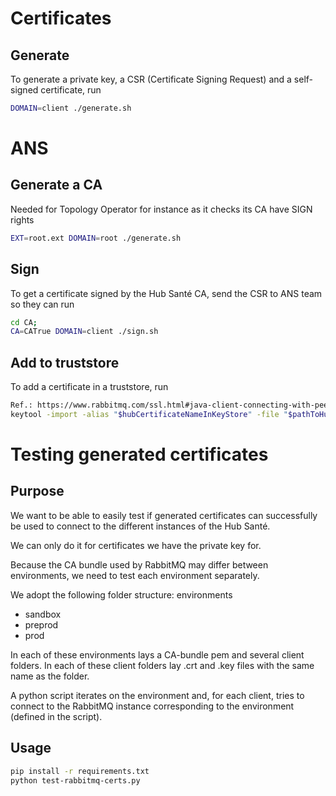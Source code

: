 # Certificates
## Generate 
To generate a private key, a CSR (Certificate Signing Request) and a self-signed certificate, run 
```bash
DOMAIN=client ./generate.sh
```

# ANS
## Generate a CA
Needed for Topology Operator for instance as it checks its CA have SIGN rights
```bash
EXT=root.ext DOMAIN=root ./generate.sh
```

## Sign
To get a certificate signed by the Hub Santé CA, send the CSR to ANS team so they can run 
```bash
cd CA;
CA=CATrue DOMAIN=client ./sign.sh
```

## Add to truststore
To add a certificate in a truststore, run
```bash
Ref.: https://www.rabbitmq.com/ssl.html#java-client-connecting-with-peer-verification
keytool -import -alias "$hubCertificateNameInKeyStore" -file "$pathToHubCertificate" -keystore "$pathToRabbitstore"
```


# Testing generated certificates
## Purpose
We want to be able to easily test if generated certificates can successfully be used to connect to the different instances of the Hub Santé.

We can only do it for certificates we have the private key for.

Because the CA bundle used by RabbitMQ may differ between environments, we need to test each environment separately.

We adopt the following folder structure:
environments
- sandbox
- preprod
- prod

In each of these environments lays a CA-bundle pem and several client folders.
In each of these client folders lay .crt and .key files with the same name as the folder.

A python script iterates on the environment and, for each client, tries to connect to the RabbitMQ instance corresponding to the environment (defined in the script).

## Usage
```bash
pip install -r requirements.txt
python test-rabbitmq-certs.py
```